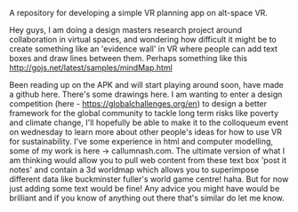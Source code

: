A repository for developing a simple VR planning app on alt-space VR. 

Hey guys, I am doing a design masters research project around collaboration in virtual spaces, and wondering how difficult it might be to create something like an 'evidence wall' in VR where people can add text boxes and draw lines between them. Perhaps something like this http://gojs.net/latest/samples/mindMap.html

Been reading up on the APK and will start playing around soon, have made a github here. There's some drawings here. I am wanting to enter a design competition (here - https://globalchallenges.org/en) to design a better framework for the global community to tackle long term risks like poverty and climate change, I'll hopefully be able to make it to the colloqueum event on wednesday to learn more about other people's ideas for how to use VR for sustainability. I've some experience in html and computer modelling, some of my work is here -> callumnash.com. The ultimate version of what I am thinking would allow you to pull web content from these text box 'post it notes' and contain a 3d worldmap which allows you to superimpose different data like buckminster fuller's world game centre! haha. But for now just adding some text would be fine! Any advice you might have would be brilliant and if you know of anything out there that's similar do let me know.
